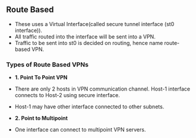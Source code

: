 ## Route Based
- These uses a Virtual Interface(called secure tunnel interface (st0 interface)).
- All traffic routed into the interface will be sent into a VPN.
- Traffic to be sent into st0 is decided on routing, hence name route-based VPN.

### Types of Route Based VPNs
- **1. Point To Point VPN**
- There are only 2 hosts in VPN communication channel. Host-1 interface connects to Host-2 using secure interface.
- Host-1 may have other interface connected to other subnets.

- **2. Point to Multipoint**
- One interface can connect to multipoint VPN servers.
